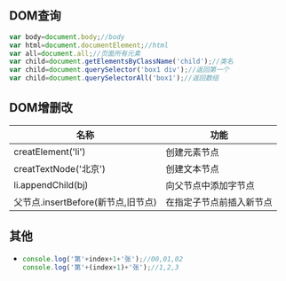 ## DOM查询
```js
var body=document.body;//body
var html=document.documentElement;//html
var all=document.all;//页面所有元素
var child=document.getElementsByClassName('child');//类名
var child=document.querySelector('box1 div');//返回第一个
var child=document.querySelectorAll('box1');//返回数组
```
## DOM增删改
名称|功能
---|---
creatElement('li')|创建元素节点
creatTextNode('北京')|创建文本节点
li.appendChild(bj)|向父节点中添加字节点
父节点.insertBefore(新节点,旧节点)|在指定子节点前插入新节点


## 其他
* ```js
  console.log('第'+index+1+'张');//00,01,02
  console.log('第'+(index+1)+'张');//1,2,3
  ```